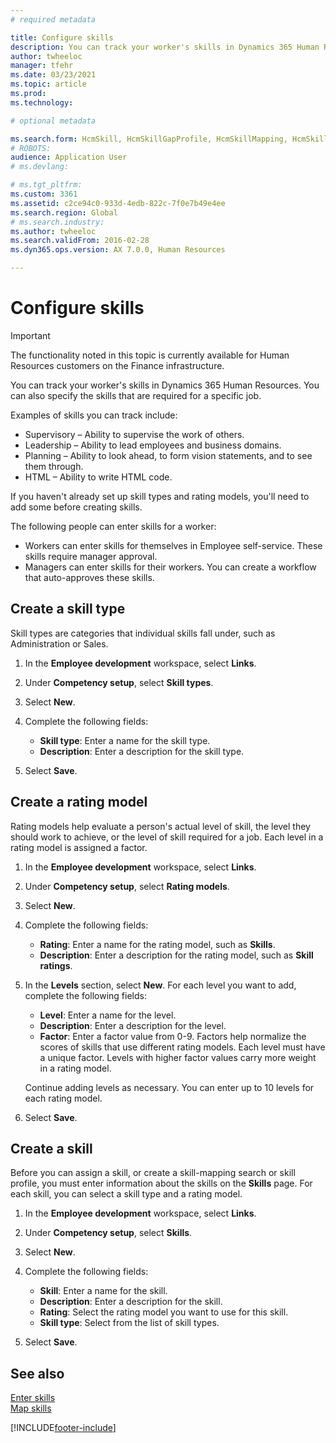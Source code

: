 ```yaml
---
# required metadata

title: Configure skills
description: You can track your worker's skills in Dynamics 365 Human Resources. You can also specify the skills that are required for a specific job.
author: twheeloc
manager: tfehr
ms.date: 03/23/2021
ms.topic: article
ms.prod: 
ms.technology: 

# optional metadata

ms.search.form: HcmSkill, HcmSkillGapProfile, HcmSkillMapping, HcmSkillType, HcmEmployeeDevelopmentWorkspace
# ROBOTS: 
audience: Application User
# ms.devlang: 

# ms.tgt_pltfrm: 
ms.custom: 3361
ms.assetid: c2ce94c0-933d-4edb-822c-7f0e7b49e4ee
ms.search.region: Global
# ms.search.industry: 
ms.author: twheeloc
ms.search.validFrom: 2016-02-28
ms.dyn365.ops.version: AX 7.0.0, Human Resources

---
```


# Configure skills

> [!IMPORTANT]
> The functionality noted in this topic is currently available for Human Resources customers on the Finance infrastructure.  


You can track your worker's skills in Dynamics 365 Human Resources. You can also specify the skills that are required for a specific job.

Examples of skills you can track include:

- Supervisory – Ability to supervise the work of others.
- Leadership – Ability to lead employees and business domains.
- Planning – Ability to look ahead, to form vision statements, and to see them through.
- HTML – Ability to write HTML code.

If you haven't already set up skill types and rating models, you'll need to add some before creating skills.

The following people can enter skills for a worker:

- Workers can enter skills for themselves in Employee self-service. These skills require manager approval.
- Managers can enter skills for their workers. You can create a workflow that auto-approves these skills.

## Create a skill type

Skill types are categories that individual skills fall under, such as Administration or Sales.

1. In the **Employee development** workspace, select **Links**.

2. Under **Competency setup**, select **Skill types**.

3. Select **New**.

4. Complete the following fields:

   - **Skill type**: Enter a name for the skill type.
   - **Description**: Enter a description for the skill type.

5. Select **Save**.

## Create a rating model

Rating models help evaluate a person's actual level of skill, the level they should work to achieve, or the level of skill required for a job. Each level in a rating model is assigned a factor.

1. In the **Employee development** workspace, select **Links**.

2. Under **Competency setup**, select **Rating models**.

3. Select **New**.

4. Complete the following fields:

   - **Rating**: Enter a name for the rating model, such as **Skills**.
   - **Description**: Enter a description for the rating model, such as **Skill ratings**.

5. In the **Levels** section, select **New**. For each level you want to add, complete the following fields:

   - **Level**: Enter a name for the level.
   - **Description**: Enter a description for the level.
   - **Factor**: Enter a factor value from 0-9. Factors help normalize the scores of skills that use different rating models. Each level must have a unique factor. Levels with higher factor values carry more weight in a rating model.

   Continue adding levels as necessary. You can enter up to 10 levels for each rating model.

6. Select **Save**.

## Create a skill

Before you can assign a skill, or create a skill-mapping search or skill profile, you must enter information about the skills on the **Skills** page. For each skill, you can select a skill type and a rating model.

1. In the **Employee development** workspace, select **Links**.

2. Under **Competency setup**, select **Skills**.

3. Select **New**.

4. Complete the following fields:

   - **Skill**: Enter a name for the skill.
   - **Description**: Enter a description for the skill.
   - **Rating**: Select the rating model you want to use for this skill.
   - **Skill type**: Select from the list of skill types.

5. Select **Save**.

## See also

[Enter skills](hr-develop-enter-skills.md)<br>
[Map skills](hr-develop-map-skills.md)

[!INCLUDE[footer-include](../includes/footer-banner.md)]
